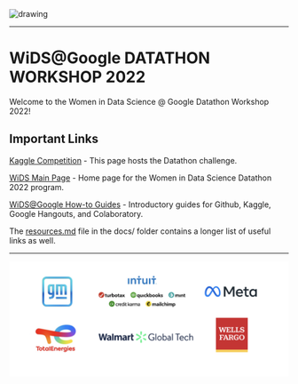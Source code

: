 <img src="images/wids-logo.jpg.jpg" alt="drawing" width="200"/>

<br/>

---

# WiDS@Google DATATHON WORKSHOP 2022

Welcome to the Women in Data Science @ Google Datathon Workshop 2022! 



## Important Links

[Kaggle Competition](https://www.kaggle.com/c/widsdatathon2022) - This page hosts the Datathon challenge.

[WiDS Main Page](https://www.widsconference.org/datathon.html) - Home page for the Women in Data Science Datathon 2022 program.

[WiDS@Google How-to Guides](https://docs.google.com/document/d/1FSg59y6mmsWIUGPE7biOWN5NGGzzIuD-s3gxz9Xqy4w/edit) - Introductory guides for Github, Kaggle, Google Hangouts, and Colaboratory.



The [resources.md](https://github.com/michevan/WIDS-Google/blob/main/docs/resources.md) file in the docs/ folder contains a longer list of useful links as well.


---

![](/images/sponsors.png)
